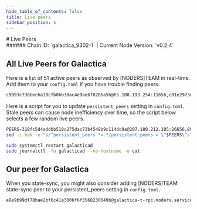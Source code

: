 ```yaml
---
hide_table_of_contents: false
title: Live peers
sidebar_position: 6
---
```


<div class="h1-with-icon icon-galactica">
# Live Peers
</div>
###### Chain ID: `galactica_9302-1` | Current Node Version: `v0.2.4`

## All Live Peers for Galactica
Here is a list of 51 active peers as observed by [NODERS]TEAM in real-time. Add them to your `config.toml` if you have trouble finding peers.

```bash
c9993c738bec6a10cfb8bb30ac4e9ae6f8286a5b@65.108.193.254:11656,c01e2973d652cab1500b44607c25e5225f834100@158.220.108.166:14656,9e3df41463e816e9f3249bce025ed1674c2094bd@65.109.99.146:56656,4313c88bb2d7a4afe4a58f87a0f282eee96fbdba@65.109.182.72:46656,32775b9c2cdc1a46d44c11f875ae5098932e7d2e@205.209.104.235:26656,60b3177e4d5b708f76512025d7f94d6c894cad86@94.130.164.82:27456,27e745f9f033a2bb1d0af74e1f0db52e5448043f@109.199.125.213:26656,6f5ea6dbdd258ab7ae6b30c76b5053993beb068f@65.109.52.156:46656,8cd53a018c07b02793cfc40fe8dec334f55139b2@65.109.24.155:27456,28aa6bfd82c1f5ac16d02266cebba9e43d37f49c@65.109.53.24:29656,95651a6d76990658bcc7a3bc4b0706cef4cef31b@138.201.227.119:23656,eb35d29b7d75cfe4844d22d73b8c0caf8baa5a5e@65.21.17.15:13456,9d3dd097a4ef25c6e245d3a56ac695906c893459@188.40.85.207:12956,f40b09dec8aa460e417073ea2fe8f0e1eac639c8@144.76.155.11:46656,c217be3b7bc65fd74d9c3fa59e593518b8211012@2a01:13156,f3cd6b6ebf8376e17e630266348672517aca006a@46.4.5.45:27456,3afb7974589e431293a370d10f4dcdb73fa96e9b@65.21.46.107:26656,6ffb0aa5b4be06056a999845ff24832b7280523d@158.220.97.51:26656,154c99f8e086b3f6adbe4c38e66d3dcd509d9d5c@65.109.36.232:13456,ffc08649393f9cb80aaf30e6d015fd08f6f26240@89.117.78.114:656,3434e342fa488066b9db74161b2dded47e77d162@172.81.132.74:44656,12c0c18b03527ae9babbb76538551f3191a89676@144.91.95.178:26656,0aeaf09cb57032bccd40a81934bceb5d2c1b2a66@65.108.234.158:24656,695ae7ccfb4b71d781f2ac9e70d8f36757bebac0@94.16.31.204:46656,73a9111b0ac4aafc0f89d6e0f7265c992c643465@84.247.140.130:46656,a82e8252c8810c78d159c5e2c275bf181c617694@185.234.70.203:27656,23b708f655464ce585814d25c6b546175e7c55ef@91.227.33.18:46656,59c9dffc2f915d43e67193d02f9a3b855f367243@156.67.82.102:46656,52ccf467673f93561c9d5dd4434def32ef2cd7f3@65.108.231.124:46656,2ec86cd52155f5ffd4092eaeb10840fac0ffc809@144.76.109.19:18656,0e173aa88fbffb156842eaf8351554c5c1b18934@37.27.132.57:46656,3c845e61b6cb883d11a660c1ba398fe50197fcfd@144.76.70.103:14656,f8d30365a08e8b493d281eace8abfa6d37cd9cc4@81.0.219.173:656,fad9a1fe93644bf4083cc2cdf2c09f0ea7b41ca5@88.198.24.21:26656,8949fb771f2859248bf8b315b6f2934107f1cf5a@2a01:26656,5c0f5c281ed241531c4c3bee153bebd48541cd2b@2a0c:13156,fcc097581e4ac1555b7699e7c5937220e7c068f2@135.181.178.244:46656,7175e583832c56d259a5b02098302798b0205dc4@65.108.206.118:60656,7c79934e0c5ace06401c91028b38ae5e53df0f5f@194.87.28.47:46656,5956d05ceb5ef855b5c2f39c48b33cd869f094b1@65.21.232.175:57656,b1914ee7bdc16792bad920ba89d545ff2a2b842b@109.199.98.34:46656,44b222260a7fa2456dda3964470f1a1c8bbf153a@178.162.165.151:26656,637077d431f618181597706810a65c826524fd74@5.9.151.56:27456,318fc5d4addbb510c275dac73b4549b9c114dc9a@207.180.212.105:26656,700914fc90a01e45ab6ce677f8c7c6308795e18f@176.9.126.78:19656,46623ed68864a7b9280e04ae0a79eeb8d9672f41@65.108.78.101:13456,1b1ad2d3cebc0f300d20a1b2a50c1e57d505c814@65.21.95.15:26656,64ccac3de688d244f3d86244f7fb4cf1299aa0e4@158.220.108.184:14656,31b834fb1021e805d5414429fc4cbcc13cfd89f7@38.242.141.28:26656,9990ab130eac92a2ed1c3d668e9a1c6e811e8f35@148.251.177.108:27456,a8c2e29931c5fb0eebb5d4573ca930c078e46dcd@113.166.213.143:55656
```

Here is a script for you to update `persistent_peers` setting in `config.toml`. Stale peers can cause node inefficiency over time, so the script below selects a few random live peers.

```bash
PEERS=318fc5d4addbb510c275dac73b4549b9c114dc9a@207.180.212.105:26656,8949fb771f2859248bf8b315b6f2934107f1cf5a@2a01:26656,59c9dffc2f915d43e67193d02f9a3b855f367243@156.67.82.102:46656,0aeaf09cb57032bccd40a81934bceb5d2c1b2a66@65.108.234.158:24656,a82e8252c8810c78d159c5e2c275bf181c617694@185.234.70.203:27656
sed -i.bak -e "s/^persistent_peers *=.*/persistent_peers = \"$PEERS\"/" ~/.galactica/config/config.toml

sudo systemctl restart galacticad
sudo journalctl -fu galacticad --no-hostname -o cat
```

## Our peer for Galactica
When you state-sync, you might also consider adding [NODERS]TEAM state-sync peer to your persistent_peers setting in `config.toml`.

```bash
e8e9b99df78bae2bf6c41a3006f6f3568230649b@galactica-t-rpc.noders.services:27456
```
